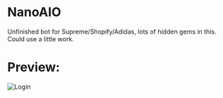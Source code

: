 # NanoAIO
Unfinished bot for Supreme/Shopify/Adidas, lots of hidden gems in this. Could use a little work. 


# Preview:

![Login](https://i.imgur.com/qGJcxge.png)